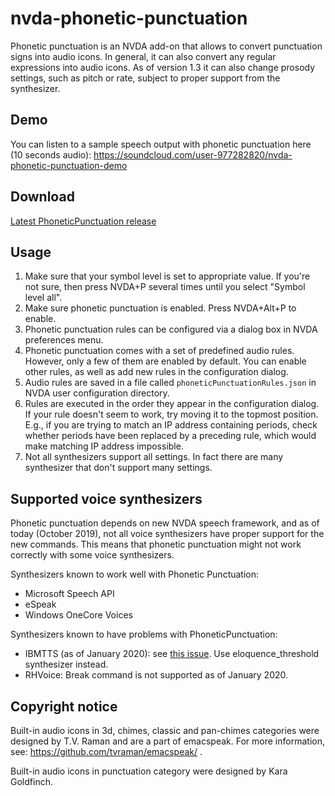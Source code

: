 # nvda-phonetic-punctuation
Phonetic punctuation is an NVDA add-on that allows to convert punctuation signs into audio icons. In general, it can also convert any regular expressions into audio icons.
As of version 1.3 it can also change prosody settings, such as pitch or rate, subject to proper support from the synthesizer.

## Demo
You can listen to a sample speech output with phonetic punctuation here (10 seconds audio):
https://soundcloud.com/user-977282820/nvda-phonetic-punctuation-demo

## Download
[Latest PhoneticPunctuation release](https://github.com/mltony/nvda-phonetic-punctuation/releases/latest/download/phoneticPunctuation.nvda-addon)

## Usage
1. Make sure that your symbol level is set to appropriate value. If you're not sure, then press NVDA+P several times until you select "Symbol level all".
2. Make sure phonetic punctuation is enabled. Press NVDA+Alt+P to enable.
3. Phonetic punctuation rules can be configured via a dialog box in NVDA preferences menu.
4. Phonetic punctuation comes with a set of predefined audio rules. However, only a few of them are enabled by default. You can enable other rules, as well as add new rules in the configuration dialog.
5. Audio rules are saved in a file called `phoneticPunctuationRules.json` in NVDA user configuration directory.
6. Rules are executed in the order they appear in the configuration dialog. If your rule doesn't seem to work, try moving it to the topmost position. E.g., if you are trying to match an IP address containing periods, check whether periods have been replaced by a preceding rule, which would make matching IP address impossible.
7. Not all synthesizers support all settings. In fact there are many synthesizer that don't support many settings.

## Supported voice synthesizers
Phonetic punctuation depends on new NVDA speech framework, and as of today (October 2019), not all voice synthesizers have proper support for the new commands. This means that phonetic punctuation might not work correctly with some voice synthesizers.

Synthesizers known to work well with Phonetic Punctuation:
* Microsoft Speech API
* eSpeak
* Windows OneCore Voices

Synthesizers known to have problems with PhoneticPunctuation:
* IBMTTS (as of January 2020): see [this issue](https://github.com/davidacm/NVDA-IBMTTS-Driver/issues/22). Use eloquence_threshold synthesizer instead.
* RHVoice: Break command is not supported as of January 2020.

## Copyright notice

Built-in audio icons in 3d, chimes, classic and pan-chimes categories were designed by T.V. Raman and are a part of emacspeak. For more information, see: https://github.com/tvraman/emacspeak/ .

Built-in audio icons in punctuation category were designed by Kara Goldfinch.
